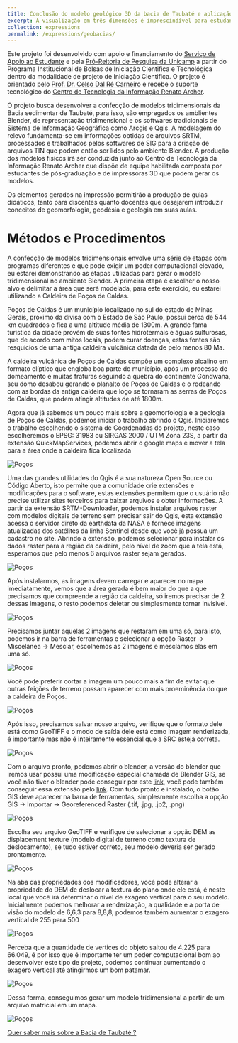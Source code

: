 ```yaml
---
title: Conclusão do modelo geológico 3D da bacia de Taubaté e aplicação na pesquisa educacional em Geociências
excerpt: A visualização em três dimensões é imprescindível para estudantes e profissionais de Geologia pois facilita o entendimento de corpos rochosos e dos processos que controlam a dinâmica terrestre. Modelos 3D são essenciais em diversas áreas de atuação, como prospecção de minérios e hidrocarbonetos. O projeto da Bacia de Taubaté dará continuidade a projetos anteriores, que desenvolvem modelos físicos de algumas bacias brasileiras. 
collection: expressions
permalink: /expressions/geobacias/ 
---
```


Este projeto foi desenvolvido com apoio e financiamento do [Serviço de Apoio ao Estudante](https://www.sae.unicamp.br/portal/pt/) e pela [Pró-Reitoria de Pesquisa da Unicamp](https://www.prp.unicamp.br/iniciacao-cientifica/pibic-pibiti/programas/pibic/#:~:text=O%20objetivo%20do%20Programa%20Institucional,da%20Unicamp%2C%20outorgando%20bolsas%20no) a partir do Programa Institucional de Bolsas de Iniciação Cientifica e Tecnológica dentro da modalidade de projeto de Iniciação Cientifica. O projeto é orientado pelo [Prof. Dr. Celso Dal Ré Carneiro](https://ige.unicamp.br/colaborador/celso-dal-re-carneiro) e recebe o suporte tecnológico do [Centro de Tecnologia da Informação Renato Archer](https://www1.cti.gov.br/pt-br).

O projeto busca desenvolver a confecção de modelos tridimensionais da Bacia sedimentar de Taubaté, para isso, são empregados os amblientes Blender, de representação tridimensional e os softwares tradicionais de Sistema de Informação Geográfica como Arcgis e Qgis. A modelagem do relevo fundamenta-se em informações obtidas de arquivos SRTM, processados e trabalhados pelos softwares de SIG para a criação de arquivos TIN que podem então ser lidos pelo ambiente Blender. A produção dos modelos físicos irá ser conduzida junto ao Centro de Tecnologia da Informação Renato Archer que dispõe de equipe habilitada composta por estudantes de pós-graduação e de impressoras 3D que podem gerar os modelos.

Os elementos gerados na impressão permitirão a produção de guias didáticos, tanto para discentes quanto docentes que desejarem introduzir conceitos de geomorfologia, geodésia e geologia em suas aulas.

# Métodos e Procedimentos

A confecção de modelos tridimensionais envolve uma série de etapas com programas diferentes e que pode exigir um poder computacional elevado, eu estarei demonstrando as etapas utilizadas para gerar o modelo tridimensional no ambiente Blender. A primeira etapa é escolher o nosso alvo e delimitar a área que será modelada, para este exercício, eu estarei utilizando a Caldeira de Poços de Caldas. 

Poços de Caldas é um município localizado no sul do estado de Minas Gerais, próximo da divisa com o Estado de São Paulo, possui cerca de 544 km quadrados e fica a uma altitude média de 1300m. A grande fama turistica da cidade provém de suas fontes hidrotermais e águas sulfurosas, que de acordo com mitos locais, podem curar doenças, estas fontes são resquícios de uma antiga caldeira vulcânica datada de pelo menos 80 Ma.

 A caldeira vulcânica de Poços de Caldas compõe um complexo alcalino em formato elíptico que engloba boa parte do município, após um processo de domeamento e muitas fraturas seguindo a quebra do continente Gondwana, seu domo desabou gerando o planalto de Poços de Caldas e o rodeando com as bordas da antiga caldeira que logo se tornaram as serras de Poços de Caldas, que podem atingir altitudes de até 1800m.
 
 Agora que já sabemos um pouco mais sobre a geomorfologia e a geologia de Poços de Caldas, podemos iniciar o trabalho abrindo o Qgis. Iniciaremos o trabalho escolhendo o sistema de Coordenadas do projeto, neste caso escolheremos o EPSG: 31983 ou SIRGAS 2000 / UTM Zona 23S, a partir da extensão QuickMapServices, podemos abrir o google maps e mover a tela para a área onde a caldeira fica localizada

![Poços](https://raw.githubusercontent.com/ReySouza/geo/master/Passo1.PNG)

Uma das grandes utilidades do Qgis é a sua natureza Open Source ou Código Aberto, isto permite que a comunidade crie extensões e modificações para o software, estas extensões permitem que o usuário não precise utilizar sites terceiros para baixar arquivos e obter informações. A partir da extensão SRTM-Downloader, podemos instalar arquivos raster com modelos digitais de terreno sem precisar sair do Qgis, esta extensão acessa o servidor direto da earthdata da NASA e fornece imagens atualizadas dos satélites da linha Sentinel desde que você já possua um cadastro no site. Abrindo a extensão, podemos selecionar para instalar os dados raster para a região da caldeira, pelo nível de zoom que a tela está, esperamos que pelo menos 6 arquivos raster sejam gerados.

![Poços](https://raw.githubusercontent.com/ReySouza/geo/master/Passo2.PNG)

Após instalarmos, as imagens devem carregar e aparecer no mapa imediatamente, vemos que a área gerada é bem maior do que a que precisamos que compreende a região da caldeira, só iremos precisar de 2 dessas imagens, o resto podemos deletar ou simplesmente tornar invisivel.

![Poços](https://raw.githubusercontent.com/ReySouza/geo/master/Passo3.PNG)

Precisamos juntar aquelas 2 imagens que restaram em uma só, para isto, podemos ir na barra de ferramentas e selecionar a opção Raster -> Miscelânea -> Mesclar, escolhemos as 2 imagens e mesclamos elas em uma só.

![Poços](https://raw.githubusercontent.com/ReySouza/geo/master/Passo4.PNG)

Você pode preferir cortar a imagem um pouco mais a fim de evitar que outras feições de terreno possam aparecer com mais proeminência do que a caldeira de Poços.

![Poços](https://raw.githubusercontent.com/ReySouza/geo/master/Passo5.PNG)

Após isso, precisamos salvar nosso arquivo, verifique que o formato dele está como GeoTIFF e o modo de saída dele está como Imagem renderizada, é importante mas não é inteiramente essencial que a SRC esteja correta.

![Poços](https://raw.githubusercontent.com/ReySouza/geo/master/Passo6.PNG)

Com o arquivo pronto, podemos abrir o blender, a versão do blender que iremos usar possui uma modificação especial chamada de Blender GIS, se você não tiver o blender pode conseguir por este [link](https://www.blender.org/download/), você pode também conseguir essa extensão pelo [link](https://github.com/domlysz/BlenderGIS). Com tudo pronto e instalado, o botão GIS deve aparecer na barra de ferramentas, simplesmente escolha a opção GIS -> Importar -> Georeferenced Raster (.tif, .jpg, .jp2, .png)

![Poços](https://raw.githubusercontent.com/ReySouza/geo/master/Passo7.png)

Escolha seu arquivo GeoTIFF e verifique de selecionar a opção DEM as displacement texture (modelo digital de terreno como textura de deslocamento), se tudo estiver correto, seu modelo deveria ser gerado prontamente.

![Poços](https://raw.githubusercontent.com/ReySouza/geo/master/Passo8.PNG)

Na aba das propriedades dos modificadores, você pode alterar a propriedade do DEM de deslocar a textura do plano onde ele está, é neste local que você irá determinar o nível de exagero vertical para o seu modelo. Inicialmente podemos melhorar a renderização, a qualidade e a porta de visão do modelo de 6,6,3 para 8,8,8, podemos também aumentar o exagero vertical de 255 para 500

![Poços](https://raw.githubusercontent.com/ReySouza/geo/master/Passo9.PNG)

Perceba que a quantidade de vertices do objeto saltou de 4.225 para 66.049, é por isso que é importante ter um poder computacional bom ao desenvolver este tipo de projeto, podemos continuar aumentando o exagero vertical até atingirmos um bom patamar.

![Poços](https://raw.githubusercontent.com/ReySouza/geo/master/Passo10.PNG)

Dessa forma, conseguimos gerar um modelo tridimensional a partir de um arquivo matricial em um mapa.

![Poços](https://raw.githubusercontent.com/ReySouza/geo/master/Passo11.PNG)

[Quer saber mais sobre a Bacia de Taubaté ?](https://reysouza.github.io/geo//posts/2023/02/baciataubate/)
